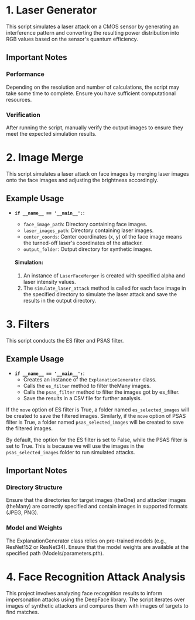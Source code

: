# 1. Laser Generator

This script simulates a laser attack on a CMOS sensor by generating an interference pattern and converting the resulting power distribution into RGB values based on the sensor's quantum efficiency.

## Important Notes

### Performance

Depending on the resolution and number of calculations, the script may take some time to complete. Ensure you have sufficient computational resources.

### Verification

After running the script, manually verify the output images to ensure they meet the expected simulation results.

# 2. Image Merge

This script simulates a laser attack on face images by merging laser images onto the face images and adjusting the brightness accordingly.

## Example Usage

- **`if __name__ == '__main__':`**:
  - `face_image_path`: Directory containing face images.
  - `laser_images_path`: Directory containing laser images.
  - `center_coords`: Center coordinates (x, y) of the face image means the turned-off laser's coordinates of the attacker.
  - `output_folder`: Output directory for synthetic images.

  #### Simulation:
  
  1. An instance of `LaserFaceMerger` is created with specified alpha and laser intensity values.
  2. The `simulate_laser_attack` method is called for each face image in the specified directory to simulate the laser attack and save the results in the output directory.

# 3. Filters

This script conducts the ES filter and PSAS filter.

## Example Usage

- **`if __name__ == '__main__':`**:
  - Creates an instance of the `ExplanationGenerator` class.
  - Calls the `es_filter` method to filter theMany images.
  - Calls the `psas_filter` method to filter the images got by es_filter.
  - Save the results in a CSV file for further analysis.

If the `move` option of ES filter is True, a folder named `es_selected_images` will be created to save the filtered images. 
Similarly, if the `move` option of PSAS filter is True, a folder named `psas_selected_images` will be created to save the filtered images. 

By default, the option for the ES filter is set to False, while the PSAS filter is set to True. This is because we will use the images in the `psas_selected_images` folder to run simulated attacks.

## Important Notes

### Directory Structure

Ensure that the directories for target images (theOne) and attacker images (theMany) are correctly specified and contain images in supported formats (JPEG, PNG).

### Model and Weights

The ExplanationGenerator class relies on pre-trained models (e.g., ResNet152 or ResNet34). Ensure that the model weights are available at the specified path (Models/parameters.pth).

# 4. Face Recognition Attack Analysis

This project involves analyzing face recognition results to inform impersonation attacks using the DeepFace library. The script iterates over images of synthetic attackers and compares them with images of targets to find matches.



